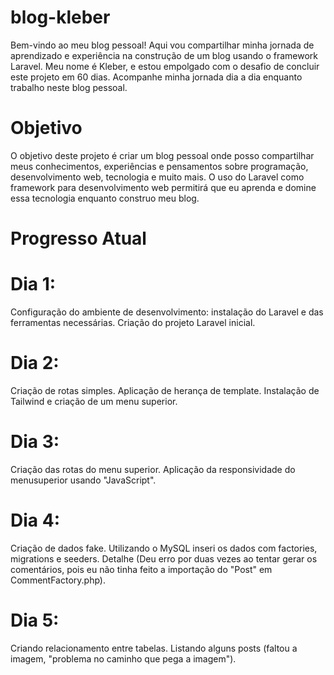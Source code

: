 # blog-kleber
 Bem-vindo ao meu blog pessoal! Aqui vou compartilhar minha jornada de aprendizado e experiência na construção de um blog usando o framework Laravel. Meu nome é Kleber, e estou empolgado com o desafio de concluir este projeto em 60 dias. Acompanhe minha jornada dia a dia enquanto trabalho neste blog pessoal.
# Objetivo
O objetivo deste projeto é criar um blog pessoal onde posso compartilhar meus conhecimentos, experiências e pensamentos sobre programação, desenvolvimento web, tecnologia e muito mais. O uso do Laravel como framework para desenvolvimento web permitirá que eu aprenda e domine essa tecnologia enquanto construo meu blog.

# Progresso Atual
# Dia 1:

Configuração do ambiente de desenvolvimento: instalação do Laravel e das ferramentas necessárias.
Criação do projeto Laravel inicial.

# Dia 2:

Criação de rotas simples. 
Aplicação de herança de template. 
Instalação de Tailwind e criação de um menu superior.

# Dia 3:

Criação das rotas do menu superior. 
Aplicação da responsividade do menusuperior usando "JavaScript".

# Dia 4:

Criação de dados fake. 
Utilizando o MySQL inseri os dados com factories, migrations e seeders. Detalhe (Deu erro por duas vezes ao tentar gerar os comentários, pois eu não tinha feito a importação do "Post" em CommentFactory.php).

# Dia 5:

Criando relacionamento entre tabelas. 
Listando alguns posts (faltou a imagem, "problema no caminho que pega a imagem").
